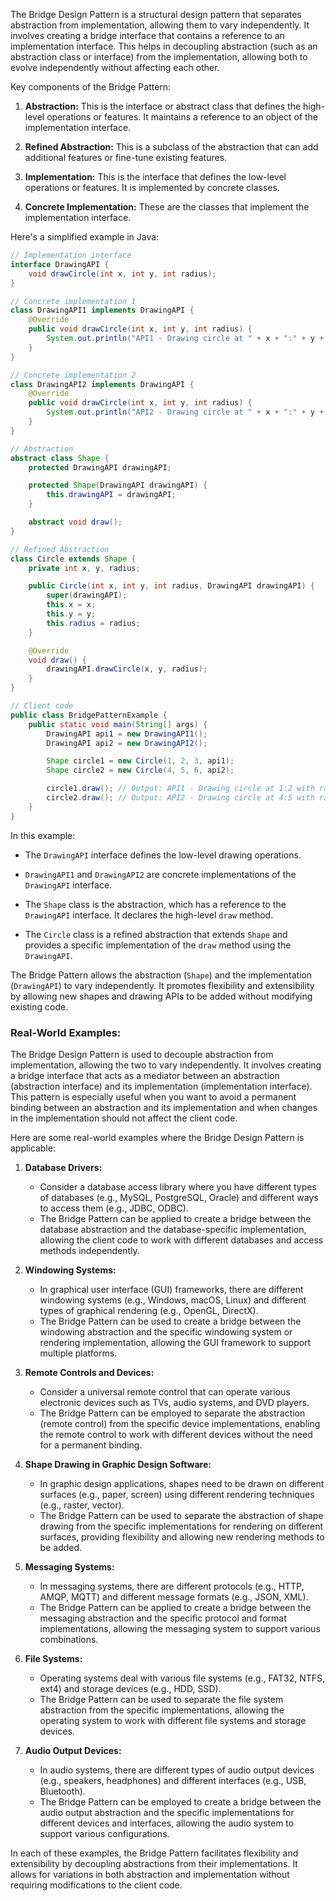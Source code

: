 The Bridge Design Pattern is a structural design pattern that separates abstraction from implementation, allowing them to vary independently. It involves creating a bridge interface that contains a reference to an implementation interface. This helps in decoupling abstraction (such as an abstraction class or interface) from the implementation, allowing both to evolve independently without affecting each other.

Key components of the Bridge Pattern:

1. **Abstraction:** This is the interface or abstract class that defines the high-level operations or features. It maintains a reference to an object of the implementation interface.

2. **Refined Abstraction:** This is a subclass of the abstraction that can add additional features or fine-tune existing features.

3. **Implementation:** This is the interface that defines the low-level operations or features. It is implemented by concrete classes.

4. **Concrete Implementation:** These are the classes that implement the implementation interface.

Here's a simplified example in Java:

```java
// Implementation interface
interface DrawingAPI {
    void drawCircle(int x, int y, int radius);
}

// Concrete implementation 1
class DrawingAPI1 implements DrawingAPI {
    @Override
    public void drawCircle(int x, int y, int radius) {
        System.out.println("API1 - Drawing circle at " + x + ":" + y + " with radius " + radius);
    }
}

// Concrete implementation 2
class DrawingAPI2 implements DrawingAPI {
    @Override
    public void drawCircle(int x, int y, int radius) {
        System.out.println("API2 - Drawing circle at " + x + ":" + y + " with radius " + radius);
    }
}

// Abstraction
abstract class Shape {
    protected DrawingAPI drawingAPI;

    protected Shape(DrawingAPI drawingAPI) {
        this.drawingAPI = drawingAPI;
    }

    abstract void draw();
}

// Refined Abstraction
class Circle extends Shape {
    private int x, y, radius;

    public Circle(int x, int y, int radius, DrawingAPI drawingAPI) {
        super(drawingAPI);
        this.x = x;
        this.y = y;
        this.radius = radius;
    }

    @Override
    void draw() {
        drawingAPI.drawCircle(x, y, radius);
    }
}

// Client code
public class BridgePatternExample {
    public static void main(String[] args) {
        DrawingAPI api1 = new DrawingAPI1();
        DrawingAPI api2 = new DrawingAPI2();

        Shape circle1 = new Circle(1, 2, 3, api1);
        Shape circle2 = new Circle(4, 5, 6, api2);

        circle1.draw(); // Output: API1 - Drawing circle at 1:2 with radius 3
        circle2.draw(); // Output: API2 - Drawing circle at 4:5 with radius 6
    }
}
```

In this example:

- The `DrawingAPI` interface defines the low-level drawing operations.

- `DrawingAPI1` and `DrawingAPI2` are concrete implementations of the `DrawingAPI` interface.

- The `Shape` class is the abstraction, which has a reference to the `DrawingAPI` interface. It declares the high-level `draw` method.

- The `Circle` class is a refined abstraction that extends `Shape` and provides a specific implementation of the `draw` method using the `DrawingAPI`.

The Bridge Pattern allows the abstraction (`Shape`) and the implementation (`DrawingAPI`) to vary independently. It promotes flexibility and extensibility by allowing new shapes and drawing APIs to be added without modifying existing code.

### Real-World Examples:

The Bridge Design Pattern is used to decouple abstraction from implementation, allowing the two to vary independently. It involves creating a bridge interface that acts as a mediator between an abstraction (abstraction interface) and its implementation (implementation interface). This pattern is especially useful when you want to avoid a permanent binding between an abstraction and its implementation and when changes in the implementation should not affect the client code.

Here are some real-world examples where the Bridge Design Pattern is applicable:

1. **Database Drivers:**
   - Consider a database access library where you have different types of databases (e.g., MySQL, PostgreSQL, Oracle) and different ways to access them (e.g., JDBC, ODBC).
   - The Bridge Pattern can be applied to create a bridge between the database abstraction and the database-specific implementation, allowing the client code to work with different databases and access methods independently.

2. **Windowing Systems:**
   - In graphical user interface (GUI) frameworks, there are different windowing systems (e.g., Windows, macOS, Linux) and different types of graphical rendering (e.g., OpenGL, DirectX).
   - The Bridge Pattern can be used to create a bridge between the windowing abstraction and the specific windowing system or rendering implementation, allowing the GUI framework to support multiple platforms.

3. **Remote Controls and Devices:**
   - Consider a universal remote control that can operate various electronic devices such as TVs, audio systems, and DVD players.
   - The Bridge Pattern can be employed to separate the abstraction (remote control) from the specific device implementations, enabling the remote control to work with different devices without the need for a permanent binding.

4. **Shape Drawing in Graphic Design Software:**
   - In graphic design applications, shapes need to be drawn on different surfaces (e.g., paper, screen) using different rendering techniques (e.g., raster, vector).
   - The Bridge Pattern can be used to separate the abstraction of shape drawing from the specific implementations for rendering on different surfaces, providing flexibility and allowing new rendering methods to be added.

5. **Messaging Systems:**
   - In messaging systems, there are different protocols (e.g., HTTP, AMQP, MQTT) and different message formats (e.g., JSON, XML).
   - The Bridge Pattern can be applied to create a bridge between the messaging abstraction and the specific protocol and format implementations, allowing the messaging system to support various combinations.

6. **File Systems:**
   - Operating systems deal with various file systems (e.g., FAT32, NTFS, ext4) and storage devices (e.g., HDD, SSD).
   - The Bridge Pattern can be used to separate the file system abstraction from the specific implementations, allowing the operating system to work with different file systems and storage devices.

7. **Audio Output Devices:**
   - In audio systems, there are different types of audio output devices (e.g., speakers, headphones) and different interfaces (e.g., USB, Bluetooth).
   - The Bridge Pattern can be employed to create a bridge between the audio output abstraction and the specific implementations for different devices and interfaces, allowing the audio system to support various configurations.

In each of these examples, the Bridge Pattern facilitates flexibility and extensibility by decoupling abstractions from their implementations. It allows for variations in both abstraction and implementation without requiring modifications to the client code.
